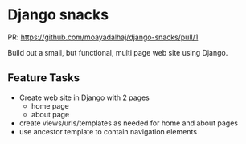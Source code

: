 # Django snacks

PR: https://github.com/moayadalhaj/django-snacks/pull/1

Build out a small, but functional, multi page web site using Django.

## Feature Tasks

- Create web site in Django with 2 pages
  - home page
  - about page
- create views/urls/templates as needed for home and about pages
- use ancestor template to contain navigation elements
